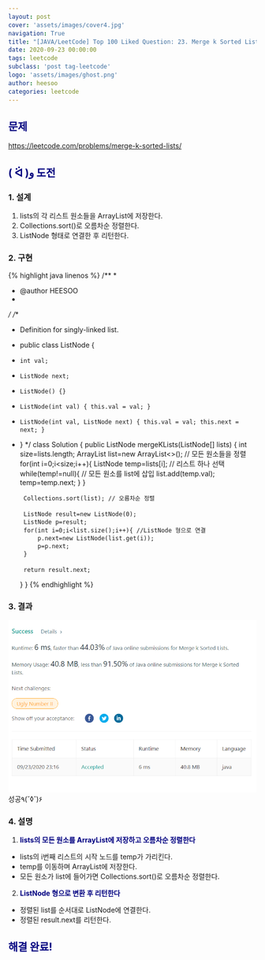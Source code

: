 ```yaml
---
layout: post
cover: 'assets/images/cover4.jpg'
navigation: True
title: "[JAVA/LeetCode] Top 100 Liked Question: 23. Merge k Sorted Lists"
date: 2020-09-23 00:00:00
tags: leetcode
subclass: 'post tag-leetcode'
logo: 'assets/images/ghost.png'
author: heesoo
categories: leetcode
---
```

## <span style="color:navy">문제</span>
<https://leetcode.com/problems/merge-k-sorted-lists/>

## <span style="color:navy">( ᐛ )و 도전</span>

### 1. 설계
1. lists의 각 리스트 원소들을 ArrayList에 저장한다.
2. Collections.sort()로 오름차순 정렬한다.
3. ListNode 형태로 연결한 후 리턴한다.

### 2. 구현 
{% highlight java linenos %}
/**
 *
 * @author HEESOO
 *
 */
/**
 * Definition for singly-linked list.
 * public class ListNode {
 *     int val;
 *     ListNode next;
 *     ListNode() {}
 *     ListNode(int val) { this.val = val; }
 *     ListNode(int val, ListNode next) { this.val = val; this.next = next; }
 * }
 */
class Solution {
    public ListNode mergeKLists(ListNode[] lists) {
        int size=lists.length;
        ArrayList<Integer> list=new ArrayList<>(); // 모든 원소들을 정렬
        for(int i=0;i<size;i++){
            ListNode temp=lists[i]; // 리스트 하나 선택
            while(temp!=null){ // 모든 원소를 list에 삽입
                list.add(temp.val);
                temp=temp.next;
            }
        }
        
        Collections.sort(list); // 오름차순 정렬
        
        ListNode result=new ListNode(0);
        ListNode p=result;
        for(int i=0;i<list.size();i++){ //ListNode 형으로 연결
            p.next=new ListNode(list.get(i));
            p=p.next;
        }
        
        return result.next;
    }
}
{% endhighlight %}

### 3. 결과
![실행결과](./assets/images/200923_3.PNG)
성공٩(˘◊˘)۶  

### 4. 설명
1. **<span style="color:navy">lists의 모든 원소를 ArrayList에 저장하고 오름차순 정렬한다</span>**
- lists의 i번째 리스트의 시작 노드를 temp가 가리킨다.
- temp를 이동하며 ArrayList에 저장한다.
- 모든 원소가 list에 들어가면 Collections.sort()로 오름차순 정렬한다.
  
2. **<span style="color:navy">ListNode 형으로 변환 후 리턴한다</span>**
- 정렬된 list를 순서대로 ListNode에 연결한다.
- 정렬된 result.next를 리턴한다.


## <span style="color:navy">해결 완료!</span>


